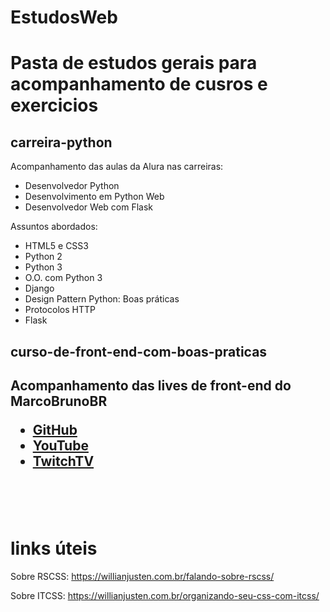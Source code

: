 # EstudosWeb

<h1>Pasta de estudos gerais para acompanhamento de cusros e exercicios</h1>

<h2>carreira-python</h2>

<p>Acompanhamento das aulas da Alura nas carreiras:</p>

<ul>
	<li>Desenvolvedor Python</li>
	<li>Desenvolvimento em Python Web</li>
	<li>Desenvolvedor Web com Flask</li>
</ul>

<p>Assuntos abordados:</p>
<ul>
	<li>HTML5 e CSS3</li>
	<li>Python 2</li>
	<li>Python 3</li>
	<li>O.O. com Python 3</li>
	<li>Django</li>
	<li>Design Pattern Python: Boas práticas</li>
	<li>Protocolos HTTP</li>
	<li>Flask</li>
</ul>

<h2>curso-de-front-end-com-boas-praticas<h2>
<p>Acompanhamento das lives de front-end do MarcoBrunoBR</p>
<ul>
	<li><a href="https://github.com/MarcoBrunoBR">GitHub</a></li>
	<li><a href="https://www.youtube.com/channel/UCVheRLgrk7bOAByaQ0IVolg">YouTube</a></li>
	<li><a href="https://www.twitch.tv/marcobrunobr">TwitchTV</a></li>
</ul>
<br>
<br>
<h1>links úteis</h1>
<p>Sobre RSCSS:
    <a href="https://willianjusten.com.br/falando-sobre-rscss">
    https://willianjusten.com.br/falando-sobre-rscss/<a></p>
<p>Sobre ITCSS: 
    <a href="https://willianjusten.com.br/organizando-seu-css-com-itcss/">
    https://willianjusten.com.br/organizando-seu-css-com-itcss/</a></p>
